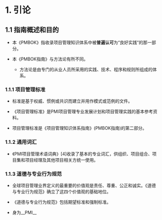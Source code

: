 # 1. 引论

## 1.1 指南概述和目的

* 本《PMBOK》指收录项目管理知识体系中被**普遍认可**为“良好实践”的那一部分。

* 本《PMBOK指南》与方法论有所不同。

    * 方法论是由专门的从业人员所采用的实践、技术、程序和规则所组成的体系。

### 1.1.1 项目管理标准

* 标准是基于权威、惯例或共识而建立并用作模式或范例的文件。

* 《项目管理标准》是PMI项目管理专业发展计划和项目管理实践的基本参考资料。

* 项目管理标准是《项目管理知识体系指南》(PMBOK指南)的第二部分。

### 1.1.2 通用词汇

* 《PMI项目管理术语词典》[4]收录了基本的专业词汇，供组织、项目组合、项目集和项目经理及其他项目相关方统一使用。

### 1.1.3 道德与专业行为规范

* 全球项目管理业界定义的最重要的价值观是责任、尊重、公正和诚实。《道德与专业行为规范》确立了这四个价值观的基础地位。

* 《道德与专业行为规范》包括期望标准和强制标准。

* 身为__PMI__